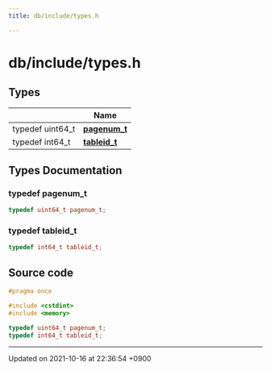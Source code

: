 ```yaml
---
title: db/include/types.h

---
```


# db/include/types.h



## Types

|                | Name           |
| -------------- | -------------- |
| typedef uint64_t | **[pagenum_t](/Files/types_8h#typedef-pagenum-t)**  |
| typedef int64_t | **[tableid_t](/Files/types_8h#typedef-tableid-t)**  |

## Types Documentation

### typedef pagenum_t

```cpp
typedef uint64_t pagenum_t;
```


### typedef tableid_t

```cpp
typedef int64_t tableid_t;
```





## Source code

```cpp
#pragma once

#include <cstdint>
#include <memory>

typedef uint64_t pagenum_t;
typedef int64_t tableid_t;
```


-------------------------------

Updated on 2021-10-16 at 22:36:54 +0900
